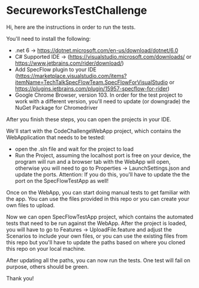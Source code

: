 # SecureworksTestChallenge

Hi, here are the instructions in order to run the tests.

You'll need to install the following:
- .net 6 -> https://dotnet.microsoft.com/en-us/download/dotnet/6.0
- C# Supported IDE -> (https://visualstudio.microsoft.com/downloads/ or https://www.jetbrains.com/rider/download/)
- Add SpecFlow plugin to your IDE (https://marketplace.visualstudio.com/items?itemName=TechTalkSpecFlowTeam.SpecFlowForVisualStudio or https://plugins.jetbrains.com/plugin/15957-specflow-for-rider)
- Google Chrome Browser, version 103. In order for the test project to work with a different version, you'll need to update (or downgrade) the NuGet Package for Chromedriver

After you finish these steps, you can open the projects in your IDE.

We'll start with the CodeChallengeWebApp project, which contains the WebApplication that needs to be tested:
- open the .sln file and wait for the project to load
- Run the Project, assuming the localhost port is free on your device, the program will run and a browser tab with the WebApp will open, otherwise you will need to go to Properties -> LaunchSettings.json and update the ports. Attention: If you do this, you'll have to update the the port on the SpecFlowTestApp as well!

Once on the WebApp, you can start doing manual tests to get familiar with the app. You can use the files provided in this repo or you can create your own files to upload.

Now we can open SpecFlowTestApp project, which contains the automated tests that need to be run against the WebApp. After the project is loaded, you will have to go to Features -> UploadFile.feature and adjust the Scenarios to include your own files, or you can use the existing files from this repo but you'll have to update the paths based on where you cloned this repo on your local machine.

After updating all the paths, you can now run the tests. One test will fail on purpose, others should be green. 


Thank you!
